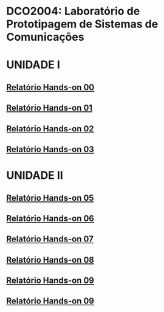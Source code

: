 # DCO2004: Laboratório de Prototipagem de Sistemas de Comunicações
# UNIDADE I
## [Relatório Hands-on 00](https://github.com/vyktors23/Victor_DCO2004/blob/master/H00/h00_relatorio.ipynb)
## [Relatório Hands-on 01](https://github.com/vyktors23/Victor_DCO2004/blob/master/H01/h01_relatorio.ipynb)
## [Relatório Hands-on 02](https://github.com/vyktors23/Victor_DCO2004/blob/master/H02/h02_relatorio.ipynb)
## [Relatório Hands-on 03](https://github.com/vyktors23/Victor_DCO2004/blob/master/H03/Entrega_h03.ipynb)
# UNIDADE II
## [Relatório Hands-on 05](https://github.com/vyktors23/Victor_DCO2004/blob/master/H05/Entrega_h05.ipynb)
## [Relatório Hands-on 06](https://github.com/vyktors23/Victor_DCO2004/blob/master/H06/Entrega_h06.ipynb)
## [Relatório Hands-on 07](https://github.com/vyktors23/Victor_DCO2004/blob/master/H07/Entrega_h07.ipynb)
## [Relatório Hands-on 08](https://github.com/vyktors23/Victor_DCO2004/blob/master/H08/Entrega_h08.ipynb)
## [Relatório Hands-on 09](https://github.com/vyktors23/Victor_DCO2004/blob/master/H09/Entrega_h09.ipynb)
## [Relatório Hands-on 09](https://github.com/vyktors23/Victor_DCO2004/blob/master/h10/Entrega_h10.ipynb)
